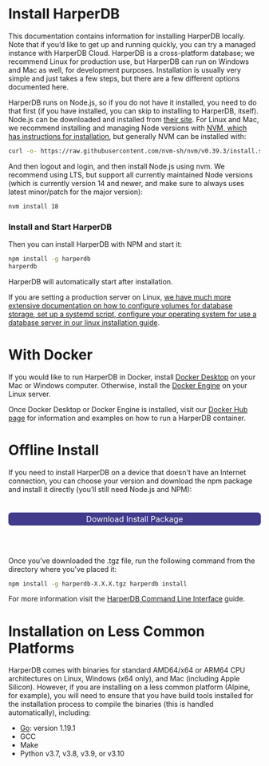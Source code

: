 # Install HarperDB

This documentation contains information for installing HarperDB locally. Note that if you’d like to get up and running quickly, you can try a managed instance with HarperDB Cloud. HarperDB is a cross-platform database; we recommend Linux for production use, but HarperDB can run on Windows and Mac as well, for development purposes. Installation is usually very simple and just takes a few steps, but there are a few different options documented here.

HarperDB runs on Node.js, so if you do not have it installed, you need to do that first (if you have installed, you can skip to installing to HarperDB, itself). Node.js can be downloaded and installed from [their site](https://nodejs.org/). For Linux and Mac, we recommend installing and managing Node versions with [NVM, which has instructions for installation](https://github.com/nvm-sh/nvm), but generally NVM can be installed with:
```bash
curl -o- https://raw.githubusercontent.com/nvm-sh/nvm/v0.39.3/install.sh | bash
```
And then logout and login, and then install Node.js using nvm. We recommend using LTS, but support all currently maintained Node versions (which is currently version 14 and newer, and make sure to always uses latest minor/patch for the major version):

```bash
nvm install 18
```

### <a id="install"></a> Install and Start HarperDB
Then you can install HarperDB with NPM and start it:

```bash
npm install -g harperdb
harperdb
```

HarperDB will automatically start after installation.

If you are setting a production server on Linux, [we have much more extensive documentation on how to configure volumes for database storage, set up a systemd script, configure your operating system for use a database server in our linux installation guide](linux.md).



# With Docker

If you would like to run HarperDB in Docker, install [Docker Desktop](https://docs.docker.com/desktop/) on your Mac or Windows computer. Otherwise, install the [Docker Engine](https://docs.docker.com/engine/install/) on your Linux server.

Once Docker Desktop or Docker Engine is installed, visit our [Docker Hub page](https://hub.docker.com/r/harperdb/harperdb) for information and examples on how to run a HarperDB container.

# Offline Install

If you need to install HarperDB on a device that doesn't have an Internet connection, you can choose your version and download the npm package and install it directly (you’ll still need Node.js and NPM):

<a href="https://products-harperdb-io.s3.us-east-2.amazonaws.com/index.html" style = "background:#403b8a !important; color: white !important; border:none; outline:none; width:100%; cursor:pointer; margin-top: 1.5rem !important; margin-bottom: 3rem !important; bs-btn-padding-x: .75rem; --bs-btn-padding-y: .375rem; --bs-btn-font-family: ; --bs-btn-font-size: 1rem; --bs-btn-font-weight: 400; --bs-btn-line-height: 1.5; --bs-btn-color: #212529; --bs-btn-bg: transparent; --bs-btn-border-width: 1px; --bs-btn-border-color: transparent; --bs-btn-border-radius: .375rem; --bs-btn-hover-border-color: transparent; --bs-btn-box-shadow: inset 0 1px 0 rgba(255,255,255,.15),0 1px 1px rgba(0,0,0,.075); --bs-btn-disabled-opacity: .65; --bs-btn-focus-box-shadow: 0 0 0 .25rem rgba(var(--bs-btn-focus-shadow-rgb),.5); display: inline-block; padding: var(--bs-btn-padding-y) var(--bs-btn-padding-x); font-family: var(--bs-btn-font-family); font-size: var(--bs-btn-font-size); font-weight: var(--bs-btn-font-weight); line-height: var(--bs-btn-line-height); color: var(--bs-btn-color); text-align: center; text-decoration: none; vertical-align: middle; user-select: none; border: var(--bs-btn-border-width) solid var(--bs-btn-border-color); border-radius: var(--bs-btn-border-radius); background-color: var(--bs-btn-bg); transition: color .15s ease-in-out,background-color .15s ease-in-out,border-color .15s ease-in-out,box-shadow .15s ease-in-out; -webkit-appearance: button; text-transform: none;">Download Install Package</a>


Once you’ve downloaded the .tgz file, run the following command from the directory where you’ve placed it:

```bash
npm install -g harperdb-X.X.X.tgz harperdb install
```

For more information visit the [HarperDB Command Line Interface](../harperdb-cli.md) guide.


# Installation on Less Common Platforms

HarperDB comes with binaries for standard AMD64/x64 or ARM64 CPU architectures on Linux, Windows (x64 only), and Mac (including Apple Silicon). However, if you are installing on a less common platform (Alpine, for example), you will need to ensure that you have build tools installed for the installation process to compile the binaries (this is handled automatically), including:
* [Go](https://go.dev/dl/): version 1.19.1
* GCC
* Make
* Python v3.7, v3.8, v3.9, or v3.10
